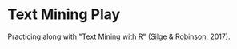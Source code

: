 # Text Mining Play

Practicing along with "[Text Mining with R](https://www.tidytextmining.com)" (Silge &amp; Robinson, 2017).
